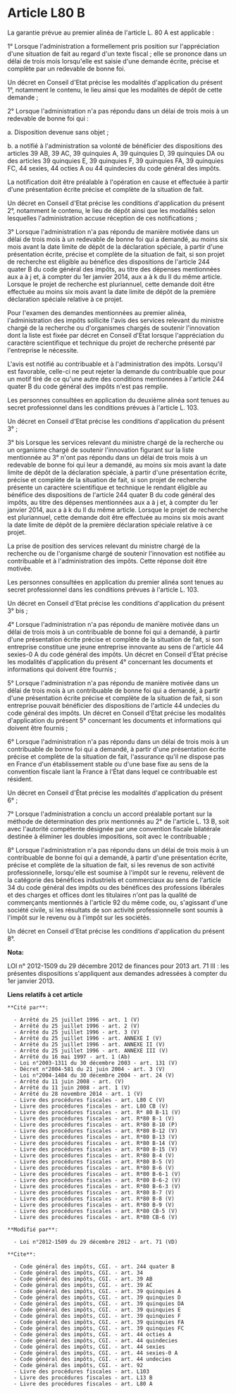 # Article L80 B

La garantie prévue au premier alinéa de l'article L. 80 A est applicable : 

1° Lorsque l'administration a formellement pris position sur l'appréciation d'une situation de fait au regard d'un texte
fiscal ; elle se prononce dans un délai de trois mois lorsqu'elle est saisie d'une demande écrite, précise et complète par un
redevable de bonne foi. 

Un décret en Conseil d'Etat précise les modalités d'application du présent 1°, notamment le contenu, le lieu ainsi que les
modalités de dépôt de cette demande ; 

2° Lorsque l'administration n'a pas répondu dans un délai de trois mois à un redevable de bonne foi qui : 

a. Disposition devenue sans objet ; 

b. a notifié à l'administration sa volonté de bénéficier des dispositions des articles 39 AB, 39 AC, 39 quinquies A, 39
quinquies D, 39 quinquies DA ou des articles 39 quinquies E, 39 quinquies F, 39 quinquies FA, 39 quinquies FC, 44 sexies, 44
octies A ou 44 quindecies du code général des impôts. 

La notification doit être préalable à l'opération en cause et effectuée à partir d'une présentation écrite précise et
complète de la situation de fait. 

Un décret en Conseil d'Etat précise les conditions d'application du présent 2°, notamment le contenu, le lieu de dépôt ainsi
que les modalités selon lesquelles l'administration accuse réception de ces notifications ; 

3° Lorsque l'administration n'a pas répondu de manière motivée dans un délai de trois mois à un redevable de bonne foi qui a
demandé, au moins six mois avant la date limite de dépôt de la déclaration spéciale, à partir d'une présentation écrite,
précise et complète de la situation de fait, si son projet de recherche est éligible au bénéfice des dispositions de
l'article 244 quater B du code général des impôts, au titre des dépenses mentionnées aux a à j et, à compter du 1er janvier
2014, aux a à k du II du même article. Lorsque le projet de recherche est pluriannuel, cette demande doit être effectuée au
moins six mois avant la date limite de dépôt de la première déclaration spéciale relative à ce projet. 

Pour l'examen des demandes mentionnées au premier alinéa, l'administration des impôts sollicite l'avis des services relevant
du ministre chargé de la recherche ou d'organismes chargés de soutenir l'innovation dont la liste est fixée par décret en
Conseil d'Etat lorsque l'appréciation du caractère scientifique et technique du projet de recherche présenté par l'entreprise
le nécessite.

L'avis est notifié au contribuable et à l'administration des impôts. Lorsqu'il est favorable, celle-ci ne peut rejeter la
demande du contribuable que pour un motif tiré de ce qu'une autre des conditions mentionnées à l'article 244 quater B du code
général des impôts n'est pas remplie. 

Les personnes consultées en application du deuxième alinéa sont tenues au secret professionnel dans les conditions prévues à
l'article L. 103. 

Un décret en Conseil d'Etat précise les conditions d'application du présent 3° ; 

3° bis Lorsque les services relevant du ministre chargé de la recherche ou un organisme chargé de soutenir l'innovation
figurant sur la liste mentionnée au 3° n'ont pas répondu dans un délai de trois mois à un redevable de bonne foi qui leur a
demandé, au moins six mois avant la date limite de dépôt de la déclaration spéciale, à partir d'une présentation écrite,
précise et complète de la situation de fait, si son projet de recherche présente un caractère scientifique et technique le
rendant éligible au bénéfice des dispositions de l'article 244 quater B du code général des impôts, au titre des dépenses
mentionnées aux a à j et, à compter du 1er janvier 2014, aux a à k du II du même article. Lorsque le projet de recherche est
pluriannuel, cette demande doit être effectuée au moins six mois avant la date limite de dépôt de la première déclaration
spéciale relative à ce projet. 

La prise de position des services relevant du ministre chargé de la recherche ou de l'organisme chargé de soutenir
l'innovation est notifiée au contribuable et à l'administration des impôts. Cette réponse doit être motivée. 

Les personnes consultées en application du premier alinéa sont tenues au secret professionnel dans les conditions prévues à
l'article L. 103. 

Un décret en Conseil d'Etat précise les conditions d'application du présent 3° bis ; 

4° Lorsque l'administration n'a pas répondu de manière motivée dans un délai de trois mois à un contribuable de bonne foi qui
a demandé, à partir d'une présentation écrite précise et complète de la situation de fait, si son entreprise constitue une
jeune entreprise innovante au sens de l'article 44 sexies-0 A du code général des impôts. Un décret en Conseil d'Etat précise
les modalités d'application du présent 4° concernant les documents et informations qui doivent être fournis ; 

5° Lorsque l'administration n'a pas répondu de manière motivée dans un délai de trois mois à un contribuable de bonne foi qui
a demandé, à partir d'une présentation écrite précise et complète de la situation de fait, si son entreprise pouvait
bénéficier des dispositions de l'article 44 undecies du code général des impôts. Un décret en Conseil d'Etat précise les
modalités d'application du présent 5° concernant les documents et informations qui doivent être fournis ; 

6° Lorsque l'administration n'a pas répondu dans un délai de trois mois à un contribuable de bonne foi qui a demandé, à
partir d'une présentation écrite précise et complète de la situation de fait, l'assurance qu'il ne dispose pas en France d'un
établissement stable ou d'une base fixe au sens de la convention fiscale liant la France à l'État dans lequel ce contribuable
est résident. 

Un décret en Conseil d'État précise les modalités d'application du présent 6° ; 

7° Lorsque l'administration a conclu un accord préalable portant sur la méthode de détermination des prix mentionnés au 2° de
l'article L. 13 B, soit avec l'autorité compétente désignée par une convention fiscale bilatérale destinée à éliminer les
doubles impositions, soit avec le contribuable ; 

8° Lorsque l'administration n'a pas répondu dans un délai de trois mois à un contribuable de bonne foi qui a demandé, à
partir d'une présentation écrite, précise et complète de la situation de fait, si les revenus de son activité
professionnelle, lorsqu'elle est soumise à l'impôt sur le revenu, relèvent de la catégorie des bénéfices industriels et
commerciaux au sens de l'article 34 du code général des impôts ou des bénéfices des professions libérales et des charges et
offices dont les titulaires n'ont pas la qualité de commerçants mentionnés à l'article 92 du même code, ou, s'agissant d'une
société civile, si les résultats de son activité professionnelle sont soumis à l'impôt sur le revenu ou à l'impôt sur les
sociétés. 

Un décret en Conseil d'Etat précise les conditions d'application du présent 8°.

**Nota:**

LOI n° 2012-1509 du 29 décembre 2012 de finances pour 2013 art. 71 III : les présentes dispositions s'appliquent aux demandes
adressées à compter du 1er janvier 2013.

**Liens relatifs à cet article**

	**Cité par**:

	  - Arrêté du 25 juillet 1996 - art. 1 (V)
	  - Arrêté du 25 juillet 1996 - art. 2 (V)
	  - Arrêté du 25 juillet 1996 - art. 3 (V)
	  - Arrêté du 25 juillet 1996 - art. ANNEXE I (V)
	  - Arrêté du 25 juillet 1996 - art. ANNEXE II (V)
	  - Arrêté du 25 juillet 1996 - art. ANNEXE III (V)
	  - Arrêté du 16 mai 1997 - art. 1 (Ab)
	  - Loi n°2003-1311 du 30 décembre 2003 - art. 131 (V)
	  - Décret n°2004-581 du 21 juin 2004 - art. 3 (V)
	  - Loi n°2004-1484 du 30 décembre 2004 - art. 24 (V)
	  - Arrêté du 11 juin 2008 - art. (V)
	  - Arrêté du 11 juin 2008 - art. 1 (V)
	  - Arrêté du 28 novembre 2014 - art. 1 (V)
	  - Livre des procédures fiscales - art. L80 C (V)
	  - Livre des procédures fiscales - art. L80 CB (V)
	  - Livre des procédures fiscales - art. R* 80 B-11 (V)
	  - Livre des procédures fiscales - art. R*80 B-1 (V)
	  - Livre des procédures fiscales - art. R*80 B-10 (P)
	  - Livre des procédures fiscales - art. R*80 B-12 (V)
	  - Livre des procédures fiscales - art. R*80 B-13 (V)
	  - Livre des procédures fiscales - art. R*80 B-14 (V)
	  - Livre des procédures fiscales - art. R*80 B-15 (V)
	  - Livre des procédures fiscales - art. R*80 B-4 (V)
	  - Livre des procédures fiscales - art. R*80 B-5 (V)
	  - Livre des procédures fiscales - art. R*80 B-6 (V)
	  - Livre des procédures fiscales - art. R*80 B-6-1 (V)
	  - Livre des procédures fiscales - art. R*80 B-6-2 (V)
	  - Livre des procédures fiscales - art. R*80 B-6-3 (V)
	  - Livre des procédures fiscales - art. R*80 B-7 (V)
	  - Livre des procédures fiscales - art. R*80 B-8 (V)
	  - Livre des procédures fiscales - art. R*80 B-9 (V)
	  - Livre des procédures fiscales - art. R*80 CB-5 (V)
	  - Livre des procédures fiscales - art. R*80 CB-6 (V)

	**Modifié par**:

	  - Loi n°2012-1509 du 29 décembre 2012 - art. 71 (VD)

	**Cite**:

	  - Code général des impôts, CGI. - art. 244 quater B
	  - Code général des impôts, CGI. - art. 34
	  - Code général des impôts, CGI. - art. 39 AB
	  - Code général des impôts, CGI. - art. 39 AC
	  - Code général des impôts, CGI. - art. 39 quinquies A
	  - Code général des impôts, CGI. - art. 39 quinquies D
	  - Code général des impôts, CGI. - art. 39 quinquies DA
	  - Code général des impôts, CGI. - art. 39 quinquies E
	  - Code général des impôts, CGI. - art. 39 quinquies F
	  - Code général des impôts, CGI. - art. 39 quinquies FA
	  - Code général des impôts, CGI. - art. 39 quinquies FC
	  - Code général des impôts, CGI. - art. 44 octies A
	  - Code général des impôts, CGI. - art. 44 quindecies
	  - Code général des impôts, CGI. - art. 44 sexies
	  - Code général des impôts, CGI. - art. 44 sexies-0 A
	  - Code général des impôts, CGI. - art. 44 undecies
	  - Code général des impôts, CGI. - art. 92
	  - Livre des procédures fiscales - art. L103
	  - Livre des procédures fiscales - art. L13 B
	  - Livre des procédures fiscales - art. L80 A
